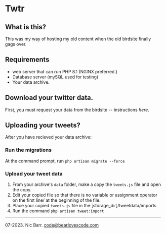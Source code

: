 # Twtr

## What is this?
This was my way of hosting my old content when the old birdsite finally gags over.

## Requirements
* web server that can run PHP 8.1 (NGINX preferred.)
* Database server (mySQL used for testing)
* Your data archive.


## Download your twitter data.
First, you must request your data from the birdsite -- instructions _here_.

## Uploading your tweets?
After you have recieved your data archive:

### Run the migrations
At the command prompt, run `php artisan migrate --force`

### Upload your tweet data

1. From your archive's `data` folder, make a copy the `tweets.js` file and open the copy.
2. Edit your copied file so that there is no variable or assignment operator on the first line/
at the beginning of the file.
1. Place your copied `tweets.js` file in the [storage_dir]/tweetdata/imports.
2. Run the command `php artisan tweet:import`


---
07-2023. Nic Barr. <code@bearlovescode.com>


